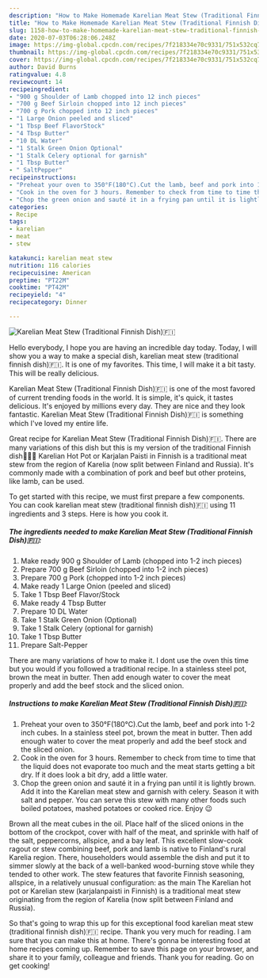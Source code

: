 ```yaml
---
description: "How to Make Homemade Karelian Meat Stew (Traditional Finnish Dish)🇫🇮"
title: "How to Make Homemade Karelian Meat Stew (Traditional Finnish Dish)🇫🇮"
slug: 1158-how-to-make-homemade-karelian-meat-stew-traditional-finnish-dish
date: 2020-07-03T06:28:06.248Z
image: https://img-global.cpcdn.com/recipes/7f218334e70c9331/751x532cq70/karelian-meat-stew-traditional-finnish-dish🇫🇮-recipe-main-photo.jpg
thumbnail: https://img-global.cpcdn.com/recipes/7f218334e70c9331/751x532cq70/karelian-meat-stew-traditional-finnish-dish🇫🇮-recipe-main-photo.jpg
cover: https://img-global.cpcdn.com/recipes/7f218334e70c9331/751x532cq70/karelian-meat-stew-traditional-finnish-dish🇫🇮-recipe-main-photo.jpg
author: David Burns
ratingvalue: 4.8
reviewcount: 14
recipeingredient:
- "900 g Shoulder of Lamb chopped into 12 inch pieces"
- "700 g Beef Sirloin chopped into 12 inch pieces"
- "700 g Pork chopped into 12 inch pieces"
- "1 Large Onion peeled and sliced"
- "1 Tbsp Beef FlavorStock"
- "4 Tbsp Butter"
- "10 DL Water"
- "1 Stalk Green Onion Optional"
- "1 Stalk Celery optional for garnish"
- "1 Tbsp Butter"
- " SaltPepper"
recipeinstructions:
- "Preheat your oven to 350°F(180°C).Cut the lamb, beef and pork into 1-2 inch cubes. In a stainless steel pot, brown the meat in butter. Then add enough water to cover the meat properly and add the beef stock and the sliced onion."
- "Cook in the oven for 3 hours. Remember to check from time to time that the liquid does not evaporate too much and the meat starts getting a bit dry. If it does look a bit dry, add a little water."
- "Chop the green onion and sauté it in a frying pan until it is lightly brown. Add it into the Karelian meat stew and garnish with celery. Season it with salt and pepper. You can serve this stew with many other foods such boiled potatoes, mashed potatoes or cooked rice. Enjoy 😉"
categories:
- Recipe
tags:
- karelian
- meat
- stew

katakunci: karelian meat stew 
nutrition: 116 calories
recipecuisine: American
preptime: "PT22M"
cooktime: "PT42M"
recipeyield: "4"
recipecategory: Dinner

---
```



![Karelian Meat Stew (Traditional Finnish Dish)🇫🇮](https://img-global.cpcdn.com/recipes/7f218334e70c9331/751x532cq70/karelian-meat-stew-traditional-finnish-dish🇫🇮-recipe-main-photo.jpg)

Hello everybody, I hope you are having an incredible day today. Today, I will show you a way to make a special dish, karelian meat stew (traditional finnish dish)🇫🇮. It is one of my favorites. This time, I will make it a bit tasty. This will be really delicious.

Karelian Meat Stew (Traditional Finnish Dish)🇫🇮 is one of the most favored of current trending foods in the world. It is simple, it's quick, it tastes delicious. It's enjoyed by millions every day. They are nice and they look fantastic. Karelian Meat Stew (Traditional Finnish Dish)🇫🇮 is something which I've loved my entire life.

Great recipe for Karelian Meat Stew (Traditional Finnish Dish)🇫🇮. There are many variations of this dish but this is my version of the traditional Finnish dish👩🏼‍🍳 Karelian Hot Pot or Karjalan Paisti in Finnish is a traditional meat stew from the region of Karelia (now split between Finland and Russia). It&#39;s commonly made with a combination of pork and beef but other proteins, like lamb, can be used.


To get started with this recipe, we must first prepare a few components. You can cook karelian meat stew (traditional finnish dish)🇫🇮 using 11 ingredients and 3 steps. Here is how you cook it.

<!--inarticleads1-->

##### The ingredients needed to make Karelian Meat Stew (Traditional Finnish Dish)🇫🇮:

1. Make ready 900 g Shoulder of Lamb (chopped into 1-2 inch pieces)
1. Prepare 700 g Beef Sirloin (chopped into 1-2 inch pieces)
1. Prepare 700 g Pork (chopped into 1-2 inch pieces)
1. Make ready 1 Large Onion (peeled and sliced)
1. Take 1 Tbsp Beef Flavor/Stock
1. Make ready 4 Tbsp Butter
1. Prepare 10 DL Water
1. Take 1 Stalk Green Onion (Optional)
1. Take 1 Stalk Celery (optional for garnish)
1. Take 1 Tbsp Butter
1. Prepare  Salt-Pepper


There are many variations of how to make it. I dont use the oven this time but you would if you followed a traditional recipe. In a stainless steel pot, brown the meat in butter. Then add enough water to cover the meat properly and add the beef stock and the sliced onion. 

<!--inarticleads2-->

##### Instructions to make Karelian Meat Stew (Traditional Finnish Dish)🇫🇮:

1. Preheat your oven to 350°F(180°C).Cut the lamb, beef and pork into 1-2 inch cubes. In a stainless steel pot, brown the meat in butter. Then add enough water to cover the meat properly and add the beef stock and the sliced onion.
1. Cook in the oven for 3 hours. Remember to check from time to time that the liquid does not evaporate too much and the meat starts getting a bit dry. If it does look a bit dry, add a little water.
1. Chop the green onion and sauté it in a frying pan until it is lightly brown. Add it into the Karelian meat stew and garnish with celery. Season it with salt and pepper. You can serve this stew with many other foods such boiled potatoes, mashed potatoes or cooked rice. Enjoy 😉


Brown all the meat cubes in the oil. Place half of the sliced onions in the bottom of the crockpot, cover with half of the meat, and sprinkle with half of the salt, peppercorns, allspice, and a bay leaf. This excellent slow-cook ragout or stew combining beef, pork and lamb is native to Finland&#39;s rural Karelia region. There, householders would assemble the dish and put it to simmer slowly at the back of a well-banked wood-burning stove while they tended to other work. The stew features that favorite Finnish seasoning, allspice, in a relatively unusual configuration: as the main The Karelian hot pot or Karelian stew (karjalanpaisti in Finnish) is a traditional meat stew originating from the region of Karelia (now split between Finland and Russia). 

So that's going to wrap this up for this exceptional food karelian meat stew (traditional finnish dish)🇫🇮 recipe. Thank you very much for reading. I am sure that you can make this at home. There's gonna be interesting food at home recipes coming up. Remember to save this page on your browser, and share it to your family, colleague and friends. Thank you for reading. Go on get cooking!
